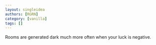 ```yaml
---
layout: singleidea
authors: [RGRN]
category: [vanilla]
tags: []
---
```

Rooms are generated dark much more often when your luck is negative.
